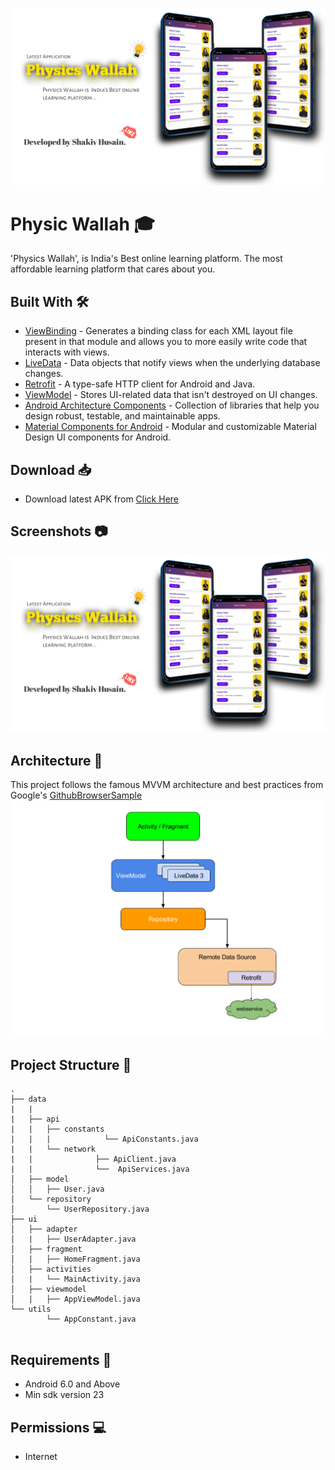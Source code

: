![](./Assets/poster.jpg)

# Physic Wallah 🎓

'Physics Wallah', is India's Best online learning platform. The most affordable learning platform that cares about you.

## Built With 🛠

- [ViewBinding](https://developer.android.com/topic/libraries/view-binding) - Generates a binding class for each XML layout file present in that module and allows you to more easily write code that interacts with views.
- [LiveData](https://developer.android.com/topic/libraries/architecture/livedata) - Data objects that notify views when the underlying database changes.
- [Retrofit](https://square.github.io/retrofit/) - A type-safe HTTP client for Android and Java.
- [ViewModel](https://developer.android.com/topic/libraries/architecture/viewmodel) - Stores UI-related data that isn't destroyed on UI changes.
- [Android Architecture Components](https://developer.android.com/topic/libraries/architecture) - Collection of libraries that help you design robust, testable, and maintainable apps.
- [Material Components for Android](https://github.com/material-components/material-components-android) - Modular and customizable Material Design UI components for Android.

## Download 📥
- Download latest APK from [Click Here](https://i.diawi.com/eokeB2)

## Screenshots 📷 
![light_screenshot](Assets/poster.jpg)

## Architecture 🗼

This project follows the famous MVVM architecture and best practices from Google's 
[GithubBrowserSample](https://github.com/android/architecture-components-samples/tree/master/GithubBrowserSample)
![architecture](Assets/mvvm_architecture.png)

## Project Structure 📂

```
.
├── data
|   |
|   ├── api
|   |   ├── constants
|   |   |            └── ApiConstants.java
|   |   └── network
|   |              ├── ApiClient.java
|   |              └──  ApiServices.java
│   ├── model
│   │   ├── User.java
│   └── repository
│       └── UserRepository.java
├── ui
│   ├── adapter
│   |   ├── UserAdapter.java
│   ├── fragment
│   |   ├── HomeFragment.java
│   ├── activities
│   |   └── MainActivity.java
│   ├── viewmodel
│   |   ├── AppViewModel.java
└── utils
        └── AppConstant.java 
    
```

## Requirements 🎯 
- Android 6.0 and Above
- Min sdk version 23

## Permissions 💻
- Internet

